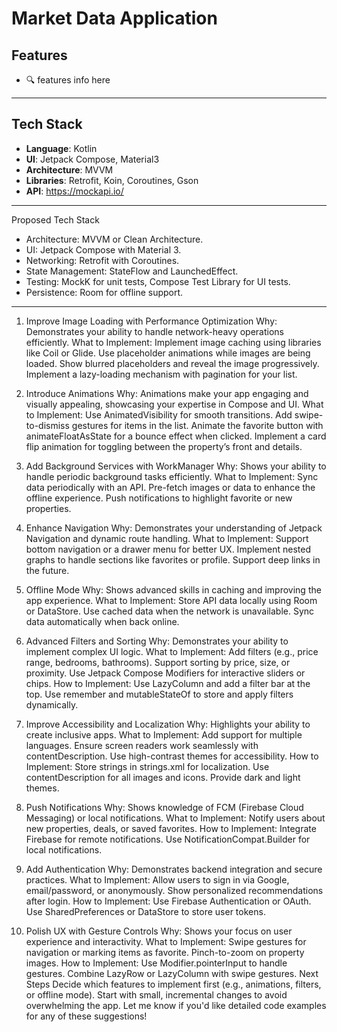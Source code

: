# Market Data Application

## Features

- 🔍 features info here

---

## Tech Stack

- **Language**: Kotlin
- **UI**: Jetpack Compose, Material3
- **Architecture**: MVVM
- **Libraries**: Retrofit, Koin, Coroutines, Gson
- **API**: https://mockapi.io/

---

Proposed Tech Stack
- Architecture: MVVM or Clean Architecture.
- UI: Jetpack Compose with Material 3.
- Networking: Retrofit with Coroutines.
- State Management: StateFlow and LaunchedEffect.
- Testing: MockK for unit tests, Compose Test Library for UI tests.
- Persistence: Room for offline support.

---

1. Improve Image Loading with Performance Optimization
Why: Demonstrates your ability to handle network-heavy operations efficiently.
What to Implement:
Implement image caching using libraries like Coil or Glide.
Use placeholder animations while images are being loaded.
Show blurred placeholders and reveal the image progressively.
Implement a lazy-loading mechanism with pagination for your list.


2. Introduce Animations
Why: Animations make your app engaging and visually appealing, showcasing your expertise in Compose and UI.
What to Implement:
Use AnimatedVisibility for smooth transitions.
Add swipe-to-dismiss gestures for items in the list.
Animate the favorite button with animateFloatAsState for a bounce effect when clicked.
Implement a card flip animation for toggling between the property’s front and details.


3. Add Background Services with WorkManager
Why: Shows your ability to handle periodic background tasks efficiently.
What to Implement:
Sync data periodically with an API.
Pre-fetch images or data to enhance the offline experience.
Push notifications to highlight favorite or new properties.


4. Enhance Navigation
Why: Demonstrates your understanding of Jetpack Navigation and dynamic route handling.
What to Implement:
Support bottom navigation or a drawer menu for better UX.
Implement nested graphs to handle sections like favorites or profile.
Support deep links in the future.


5. Offline Mode
Why: Shows advanced skills in caching and improving the app experience.
What to Implement:
Store API data locally using Room or DataStore.
Use cached data when the network is unavailable.
Sync data automatically when back online.


6. Advanced Filters and Sorting
Why: Demonstrates your ability to implement complex UI logic.
What to Implement:
Add filters (e.g., price range, bedrooms, bathrooms).
Support sorting by price, size, or proximity.
Use Jetpack Compose Modifiers for interactive sliders or chips.
How to Implement:
Use LazyColumn and add a filter bar at the top.
Use remember and mutableStateOf to store and apply filters dynamically.


7. Improve Accessibility and Localization
Why: Highlights your ability to create inclusive apps.
What to Implement:
Add support for multiple languages.
Ensure screen readers work seamlessly with contentDescription.
Use high-contrast themes for accessibility.
How to Implement:
Store strings in strings.xml for localization.
Use contentDescription for all images and icons.
Provide dark and light themes.


8. Push Notifications
Why: Shows knowledge of FCM (Firebase Cloud Messaging) or local notifications.
What to Implement:
Notify users about new properties, deals, or saved favorites.
How to Implement:
Integrate Firebase for remote notifications.
Use NotificationCompat.Builder for local notifications.


9. Add Authentication
Why: Demonstrates backend integration and secure practices.
What to Implement:
Allow users to sign in via Google, email/password, or anonymously.
Show personalized recommendations after login.
How to Implement:
Use Firebase Authentication or OAuth.
Use SharedPreferences or DataStore to store user tokens.

10. Polish UX with Gesture Controls
Why: Shows your focus on user experience and interactivity.
What to Implement:
Swipe gestures for navigation or marking items as favorite.
Pinch-to-zoom on property images.
How to Implement:
Use Modifier.pointerInput to handle gestures.
Combine LazyRow or LazyColumn with swipe gestures.
Next Steps
Decide which features to implement first (e.g., animations, filters, or offline mode).
Start with small, incremental changes to avoid overwhelming the app.
Let me know if you'd like detailed code examples for any of these suggestions!

